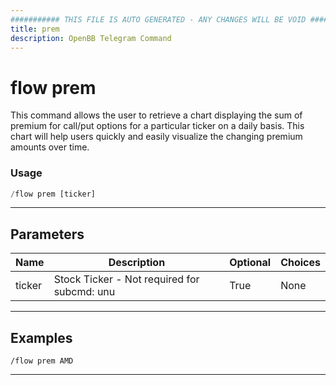 ```yaml
---
########### THIS FILE IS AUTO GENERATED - ANY CHANGES WILL BE VOID ###########
title: prem
description: OpenBB Telegram Command
---
```


# flow prem

This command allows the user to retrieve a chart displaying the sum of premium for call/put options for a particular ticker on a daily basis. This chart will help users quickly and easily visualize the changing premium amounts over time.

### Usage

```python wordwrap
/flow prem [ticker]
```

---

## Parameters

| Name | Description | Optional | Choices |
| ---- | ----------- | -------- | ------- |
| ticker | Stock Ticker - Not required for subcmd: unu | True | None |


---

## Examples

```
/flow prem AMD
```

---
